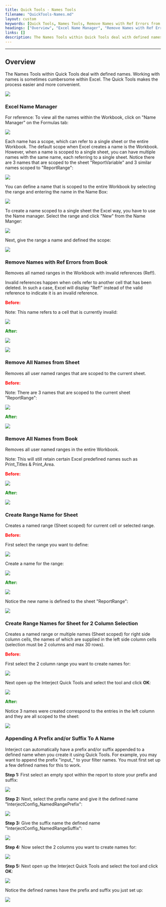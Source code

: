 ```yaml
---
title: Quick Tools - Names Tools
filename: "QuickTools-Names.md"
layout: custom
keywords: [Quick Tools, Names Tools, Remove Names with Ref Errors from Book, Remove All Names from Sheet, Remove All Names from Book, Create Range Name for Sheet, Create Range Names for Sheet for 2 Column Selection]
headings: ["Overview", "Excel Name Manager", "Remove Names with Ref Errors from Book", "Remove All Names from Sheet", "Remove All Names from Book", "Create Range Name for Sheet", "Create Range Names for Sheet for 2 Column Selection", "Appending A Prefix and/or Suffix To A Name"]
links: []
description: The Names Tools within Quick Tools deal with defined names.
---
```

* * *

## Overview

The Names Tools within Quick Tools deal with defined names. Working with names is sometimes cumbersome within Excel. The Quick Tools makes the process easier and more convenient.

![](/images/QuickTools/NamesTools.png)
<br>

### Excel Name Manager

For reference: To view all the names within the Workbook, click on "Name Manager" on the Formulas tab:

![](/images/QuickTools/NameManager.png)
<br>

Each name has a scope, which can refer to a single sheet or the entire Workbook. The default scope when Excel creates a name is the Workbook. However, when a name is scoped to a single sheet, you can have multiple names with the same name, each referring to a single sheet. Notice there are 3 names that are scoped to the sheet "ReportVariable" and 3 similar names scoped to "ReportRange":

![](/images/QuickTools/NameManager2.png)
<br>

You can define a name that is scoped to the entire Workbook by selecting the range and entering the name in the Name Box:

![](/images/QuickTools/NameManager5.png)
<br>

To create a name scoped to a single sheet the Excel way, you have to use the Name manager. Select the range and click "New" from the Name Manger:

![](/images/QuickTools/NameManager3.png)
<br>

Next, give the range a name and defined the scope:

![](/images/QuickTools/NameManager4.png)
<br>


### Remove Names with Ref Errors from Book

Removes all named ranges in the Workbook with invalid references (Ref!).

Invalid references happen when cells refer to another cell that has been deleted. In such a case, Excel will display "Ref!" instead of the valid reference to indicate it is an invalid reference.

<b style='color:red;'><strong>Before:</strong></b>

Note: This name refers to a cell that is currently invalid:

![](/images/QuickTools/RefBefore.png)
<br>

<b style='color:green;'><strong>After:</strong></b>

![](/images/QuickTools/RefMiddle.png)
<br>

![](/images/QuickTools/RefAfter.png)
<br>

### Remove All Names from Sheet

Removes all user named ranges that are scoped to the current sheet.

<b style='color:red;'><strong>Before:</strong></b>

Note: There are 3 names that are scoped to the current sheet "ReportRange":

![](/images/QuickTools/DefinedNamesSheetBefore.png)
<br>

<b style='color:green;'><strong>After:</strong></b>

![](/images/QuickTools/DefinedNamesSheetAfter.png)
<br>

### Remove All Names from Book

Removes all user named ranges in the entire Workbook.

Note: This will still retain certain Excel predefined names such as Print_Titles & Print_Area.

<b style='color:red;'><strong>Before:</strong></b>

![](/images/QuickTools/DefinedNamesBookBefore.png)
<br>

<b style='color:green;'><strong>After:</strong></b>

![](/images/QuickTools/DefinedNamesBookAfter.png)
<br>

### Create Range Name for Sheet

Creates a named range (Sheet scoped) for current cell or selected range.

<b style='color:red;'><strong>Before:</strong></b>

First select the range you want to define:

![](/images/QuickTools/DefineNameRangeBefore.png)
<br>

Create a name for the range:

![](/images/QuickTools/DefineNameRangeMiddle.png)
<br>

<b style='color:green;'><strong>After:</strong></b>

![](/images/QuickTools/DefineNameRangeAfter.png)
<br>

Notice the new name is defined to the sheet "ReportRange":

![](/images/QuickTools/DefineNameRangeAfter2.png)
<br>

### Create Range Names for Sheet for 2 Column Selection

Creates a named range or multiple names (Sheet scoped) for right side column cells, the names of which are supplied in the left side column cells (selection must be 2 columns and max 30 rows).

<b style='color:red;'><strong>Before:</strong></b>

First select the 2 column range you want to create names for:

![](/images/QuickTools/SelectedNameRangeBefore.png)
<br>

Next open up the Interject Quick Tools and select the tool and click **OK**:

![](/images/QuickTools/SelectedNameRangeMiddle.png)
<br>

<b style='color:green;'><strong>After:</strong></b>

Notice 3 names were created correspond to the entries in the left column and they are all scoped to the sheet:

![](/images/QuickTools/SelectedNameRangeAfter.png)
<br>

### Appending A Prefix and/or Suffix To A Name

Interject can automatically have a prefix and/or suffix appended to a defined name when you create it using Quick Tools. For example, you may want to append the prefix "input_" to your filter names. You must first set up a few defined names for this to work.

**Step 1:** First select an empty spot within the report to store your prefix and suffix:

![](/images/QuickTools/PrefixSuffix1.png)
<br>

**Step 2:** Next, select the prefix name and give it the defined name "InterjectConfig_NamedRangePrefix":

![](/images/QuickTools/PrefixSuffix2.png)
<br>

**Step 3:** Give the suffix name the defined name "InterjectConfig_NamedRangeSuffix":

![](/images/QuickTools/PrefixSuffix3.png)
<br>

**Step 4:** Now select the 2 columns you want to create names for:

![](/images/QuickTools/SelectedNameRangeBefore.png)
<br>

**Step 5:** Next open up the Interject Quick Tools and select the tool and click **OK**:

![](/images/QuickTools/SelectedNameRangeMiddle.png)
<br>

Notice the defined names have the prefix and suffix you just set up:

![](/images/QuickTools/PrefixSuffix4.png)
<br>
